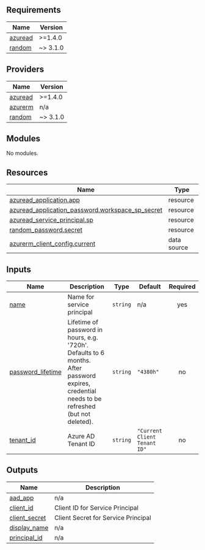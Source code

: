 <!-- BEGIN_TF_DOCS -->
## Requirements

| Name | Version |
|------|---------|
| <a name="requirement_azuread"></a> [azuread](#requirement\_azuread) | >=1.4.0 |
| <a name="requirement_random"></a> [random](#requirement\_random) | ~> 3.1.0 |

## Providers

| Name | Version |
|------|---------|
| <a name="provider_azuread"></a> [azuread](#provider\_azuread) | >=1.4.0 |
| <a name="provider_azurerm"></a> [azurerm](#provider\_azurerm) | n/a |
| <a name="provider_random"></a> [random](#provider\_random) | ~> 3.1.0 |

## Modules

No modules.

## Resources

| Name | Type |
|------|------|
| [azuread_application.app](https://registry.terraform.io/providers/hashicorp/azuread/latest/docs/resources/application) | resource |
| [azuread_application_password.workspace_sp_secret](https://registry.terraform.io/providers/hashicorp/azuread/latest/docs/resources/application_password) | resource |
| [azuread_service_principal.sp](https://registry.terraform.io/providers/hashicorp/azuread/latest/docs/resources/service_principal) | resource |
| [random_password.secret](https://registry.terraform.io/providers/hashicorp/random/latest/docs/resources/password) | resource |
| [azurerm_client_config.current](https://registry.terraform.io/providers/hashicorp/azurerm/latest/docs/data-sources/client_config) | data source |

## Inputs

| Name | Description | Type | Default | Required |
|------|-------------|------|---------|:--------:|
| <a name="input_name"></a> [name](#input\_name) | Name for service principal | `string` | n/a | yes |
| <a name="input_password_lifetime"></a> [password\_lifetime](#input\_password\_lifetime) | Lifetime of password in hours, e.g. '720h'. Defaults to 6 months. After password expires, credential needs to be refreshed (but not deleted). | `string` | `"4380h"` | no |
| <a name="input_tenant_id"></a> [tenant\_id](#input\_tenant\_id) | Azure AD Tenant ID | `string` | `"Current Client Tenant ID"` | no |

## Outputs

| Name | Description |
|------|-------------|
| <a name="output_aad_app"></a> [aad\_app](#output\_aad\_app) | n/a |
| <a name="output_client_id"></a> [client\_id](#output\_client\_id) | Client ID for Service Principal |
| <a name="output_client_secret"></a> [client\_secret](#output\_client\_secret) | Client Secret for Service Principal |
| <a name="output_display_name"></a> [display\_name](#output\_display\_name) | n/a |
| <a name="output_principal_id"></a> [principal\_id](#output\_principal\_id) | n/a |
<!-- END_TF_DOCS -->